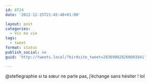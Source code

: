 ```yaml
---
id: 8724
date: '2012-12-25T21:45:48+01:00'

layout: post
categories:
  - Vis ma vie
tags:
  - tweet
format: status
publish_social: no
guid: 'http://tweets.local/?birdsite_tweet=283690028260003841'

---
```


@stefiegraphie si ta sœur ne parle pas, j’échange sans hésiter ! lol